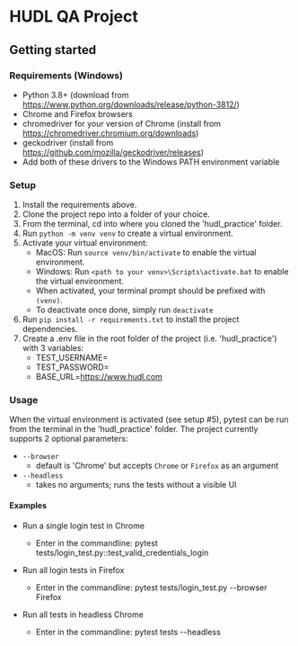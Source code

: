 # HUDL QA Project
## Getting started


### Requirements (Windows)
- Python 3.8+ (download from https://www.python.org/downloads/release/python-3812/)
- Chrome and Firefox browsers
- chromedriver for your version of Chrome (install from https://chromedriver.chromium.org/downloads)
- geckodriver (install from https://github.com/mozilla/geckodriver/releases)
- Add both of these drivers to the Windows PATH environment variable


### Setup
1. Install the requirements above.
2. Clone the project repo into a folder of your choice.
3. From the terminal, cd into where you cloned the 'hudl_practice' folder.
4. Run `python -m venv venv` to create a virtual environment.
5. Activate your virtual environment:
    - MacOS: Run `source venv/bin/activate` to enable the virtual environment.
    - Windows: Run `<path to your venv>\Scripts\activate.bat` to enable the virtual environment.
    - When activated, your terminal prompt should be prefixed with `(venv)`.
    - To deactivate once done, simply run `deactivate`
6. Run `pip install -r requirements.txt` to install the project dependencies.
7. Create a .env file in the root folder of the project (i.e. 'hudl_practice') with 3 variables:
    - TEST_USERNAME=<your-test-username-here>
    - TEST_PASSWORD=<your-test-password-here>
    - BASE_URL=https://www.hudl.com


### Usage
When the virtual environment is activated (see setup #5), pytest can be run from the 
terminal in the 'hudl_practice' folder. The project currently supports 2 optional parameters:
- `--browser`
    - default is 'Chrome' but accepts `Chrome` or `Firefox` as an argument
- `--headless` 
    - takes no arguments; runs the tests without a visible UI


#### Examples
- Run a single login test in Chrome
    - Enter in the commandline:
        pytest tests/login_test.py::test_valid_credentials_login

- Run all login tests in Firefox
    - Enter in the commandline:
        pytest tests/login_test.py --browser Firefox

- Run all tests in headless Chrome
    - Enter in the commandline:
        pytest tests --headless
